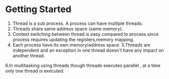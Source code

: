 # Getting Started

1. Thread is a sub process. A process can have multiple threads.
2. Threads share same address space (same memory).
3. Context switching between thread is easy compared to process since process requires updating the registers,memory mapping.
4. Each process have its own memory/address space.
5.Threads are independent and an exception in one thread doesn't have any impact on another thread.

6.In multitasking using threads though threads executes parallel , at a time only one thread is executed.
